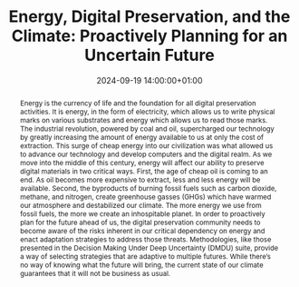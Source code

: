 ---
abstract: Energy is the currency of life and the foundation for all digital preservation
  activities. It is energy, in the form of electricity, which allows us to write physical
  marks on various substrates and energy which allows us to read those marks. The
  industrial revolution, powered by coal and oil, supercharged our technology by greatly
  increasing the amount of energy available to us at only the cost of extraction.
  This surge of cheap energy into our civilization was what allowed us to advance
  our technology and develop computers and the digital realm. As we move into the
  middle of this century, energy will affect our ability to preserve digital materials
  in two critical ways. First, the age of cheap oil is coming to an end. As oil becomes
  more expensive to extract, less and less energy will be available. Second, the byproducts
  of burning fossil fuels such as carbon dioxide, methane, and nitrogen, create greenhouse
  gasses (GHGs) which have warmed our atmosphere and destabilized our climate. The
  more energy we use from fossil fuels, the more we create an inhospitable planet.
  In order to proactively plan for the future ahead of us, the digital preservation
  community needs to become aware of the risks inherent in our critical dependency
  on energy and enact adaptation strategies to address those threats. Methodologies,
  like those presented in the Decision Making Under Deep Uncertainty (DMDU) suite,
  provide a way of selecting strategies that are adaptive to multiple futures. While
  there’s no way of knowing what the future will bring, the current state of our climate
  guarantees that it will not be business as usual.
creators:
- Sibyl Schaefer
date: 2024-09-19 14:00:00+01:00
document_url: https://ipres2024.pubpub.org/pub/1sm257xx/download/pdf
grand_parent: iPRES
institutions: []
keywords:
- governance, resourcing, and management for dp
- scaling up
landing_page_url: https://ipres2024.pubpub.org/pub/1sm257xx/
language: eng
layout: publication
license: Creative Commons Attribution Share-Alike 4.0 (CC-BY-SA-4.0)
notes_url: https://docs.google.com/document/d/1lDWYct0heJztUyK5nOaDaLFRBO-Yx4PXT5URfiK3xZo/edit#heading=h.aar4tupij1po
parent: iPRES 2024
publication_type: paper
size: null
slides_url: https://zenodo.org/records/13787636
source_name: iPRES
stream_url: https://www.archief.vlaanderen.be/archief/records/dossiers/5acb210228ce4315ae650812d056a482329eb83ed2dc42398a51505dc153be81/documents/fac102093df84a8c93031824fad34cd95d7f83fd04574b0884545e07bee9e47f
title: 'Energy, Digital Preservation, and the Climate: Proactively Planning for an
  Uncertain Future'
year: 2024
---